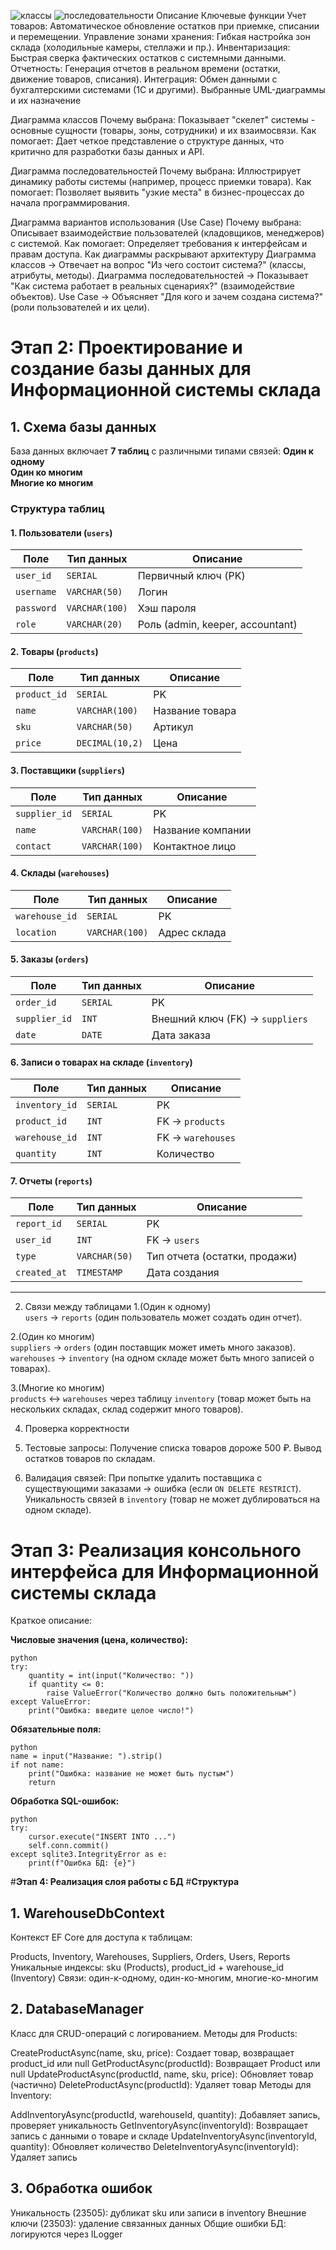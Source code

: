 ![классы](https://github.com/user-attachments/assets/182f5703-3659-4409-a3f3-59b8c010156c)
![последовательности](https://github.com/user-attachments/assets/729d9502-2148-44b1-9cf8-f858c6daac3a)
Описание
Ключевые функции
Учет товаров: Автоматическое обновление остатков при приемке, списании и перемещении.
Управление зонами хранения: Гибкая настройка зон склада (холодильные камеры, стеллажи и пр.).
Инвентаризация: Быстрая сверка фактических остатков с системными данными.
Отчетность: Генерация отчетов в реальном времени (остатки, движение товаров, списания).
Интеграция: Обмен данными с бухгалтерскими системами (1С и другими).
Выбранные UML-диаграммы и их назначение

Диаграмма классов
Почему выбрана: Показывает "скелет" системы - основные сущности (товары, зоны, сотрудники) и их взаимосвязи.
Как помогает: Дает четкое представление о структуре данных, что критично для разработки базы данных и API.

Диаграмма последовательностей
Почему выбрана: Иллюстрирует динамику работы системы (например, процесс приемки товара).
Как помогает: Позволяет выявить "узкие места" в бизнес-процессах до начала программирования.

Диаграмма вариантов использования (Use Case)
Почему выбрана: Описывает взаимодействие пользователей (кладовщиков, менеджеров) с системой.
Как помогает: Определяет требования к интерфейсам и правам доступа.
Как диаграммы раскрывают архитектуру
Диаграмма классов → Отвечает на вопрос "Из чего состоит система?" (классы, атрибуты, методы).
Диаграмма последовательностей → Показывает "Как система работает в реальных сценариях?" (взаимодействие объектов).
Use Case → Объясняет "Для кого и зачем создана система?" (роли пользователей и их цели).


# **Этап 2: Проектирование и создание базы данных для Информационной системы склада**

## **1. Схема базы данных**
База данных включает **7 таблиц** с различными типами связей:
 **Один к одному**   
 **Один ко многим**   
 **Многие ко многим**   

### **Структура таблиц**  
#### **1. Пользователи (`users`)**
| Поле          | Тип данных      | Описание                     |
|---------------|----------------|-----------------------------|
| `user_id`     | `SERIAL`       | Первичный ключ (PK)         |
| `username`    | `VARCHAR(50)`  | Логин                       |
| `password`    | `VARCHAR(100)` | Хэш пароля                  |
| `role`        | `VARCHAR(20)`  | Роль (admin, keeper, accountant) |

#### **2. Товары (`products`)**
| Поле          | Тип данных      | Описание                     |
|---------------|----------------|-----------------------------|
| `product_id`  | `SERIAL`       | PK                          |
| `name`        | `VARCHAR(100)` | Название товара             |
| `sku`         | `VARCHAR(50)`  | Артикул                     |
| `price`       | `DECIMAL(10,2)`| Цена                        |

#### **3. Поставщики (`suppliers`)**
| Поле          | Тип данных      | Описание                     |
|---------------|----------------|-----------------------------|
| `supplier_id` | `SERIAL`       | PK                          |
| `name`        | `VARCHAR(100)` | Название компании           |
| `contact`     | `VARCHAR(100)` | Контактное лицо             |

#### **4. Склады (`warehouses`)**
| Поле          | Тип данных      | Описание                     |
|---------------|----------------|-----------------------------|
| `warehouse_id`| `SERIAL`       | PK                          |
| `location`    | `VARCHAR(100)` | Адрес склада                |

#### **5. Заказы (`orders`)**
| Поле          | Тип данных      | Описание                     |
|---------------|----------------|-----------------------------|
| `order_id`    | `SERIAL`       | PK                          |
| `supplier_id` | `INT`          | Внешний ключ (FK) → `suppliers` |
| `date`        | `DATE`         | Дата заказа                 |

#### **6. Записи о товарах на складе (`inventory`)**
| Поле          | Тип данных      | Описание                     |
|---------------|----------------|-----------------------------|
| `inventory_id`| `SERIAL`       | PK                          |
| `product_id`  | `INT`          | FK → `products`             |
| `warehouse_id`| `INT`          | FK → `warehouses`           |
| `quantity`    | `INT`          | Количество                  |

#### **7. Отчеты (`reports`)**
| Поле          | Тип данных      | Описание                     |
|---------------|----------------|-----------------------------|
| `report_id`   | `SERIAL`       | PK                          |
| `user_id`     | `INT`          | FK → `users`                |
| `type`        | `VARCHAR(50)`  | Тип отчета (остатки, продажи) |
| `created_at`  | `TIMESTAMP`    | Дата создания               |

---

  2. Связи между таблицами
1.(Один к одному)  
    `users` → `reports` (один пользователь может создать один отчет).  

2.(Один ко многим)  
    `suppliers` → `orders` (один поставщик может иметь много заказов).  
    `warehouses` → `inventory` (на одном складе может быть много записей о товарах).  

3.(Многие ко многим)  
    `products` ↔ `warehouses` через таблицу `inventory` (товар может быть на нескольких складах, склад содержит много товаров).  

  4. Проверка корректности
1. Тестовые запросы:
    Получение списка товаров дороже 500 ₽.
    Вывод остатков товаров по складам.

2. Валидация связей:
    При попытке удалить поставщика с существующими заказами → ошибка (если `ON DELETE RESTRICT`).
    Уникальность связей в `inventory` (товар не может дублироваться на одном складе).



# **Этап 3: Реализация консольного интерфейса для Информационной системы склада**
Краткое описание:

**Числовые значения (цена, количество):**
```
python
try:
    quantity = int(input("Количество: "))
    if quantity <= 0:
        raise ValueError("Количество должно быть положительным")
except ValueError:
    print("Ошибка: введите целое число!")
```
**Обязательные поля:**
```
python
name = input("Название: ").strip()
if not name:
    print("Ошибка: название не может быть пустым")
    return
```
**Обработка SQL-ошибок:**
```
python
try:
    cursor.execute("INSERT INTO ...")
    self.conn.commit()
except sqlite3.IntegrityError as e:
    print(f"Ошибка БД: {e}")
```

#**Этап 4: Реализация слоя работы с БД**
#**Структура**
## **1. WarehouseDbContext**
Контекст EF Core для доступа к таблицам:

Products, Inventory, Warehouses, Suppliers, Orders, Users, Reports
Уникальные индексы: sku (Products), product_id + warehouse_id (Inventory)
Связи: один-к-одному, один-ко-многим, многие-ко-многим

## **2. DatabaseManager**
Класс для CRUD-операций с логированием.
Методы для Products:

CreateProductAsync(name, sku, price): Создает товар, возвращает product_id или null
GetProductAsync(productId): Возвращает Product или null
UpdateProductAsync(productId, name, sku, price): Обновляет товар (частично)
DeleteProductAsync(productId): Удаляет товар
Методы для Inventory:

AddInventoryAsync(productId, warehouseId, quantity): Добавляет запись, проверяет уникальность
GetInventoryAsync(inventoryId): Возвращает запись с данными о товаре и складе
UpdateInventoryAsync(inventoryId, quantity): Обновляет количество
DeleteInventoryAsync(inventoryId): Удаляет запись

## **3. Обработка ошибок**
Уникальность (23505): дубликат sku или записи в inventory
Внешние ключи (23503): удаление связанных данных
Общие ошибки БД: логируются через ILogger
